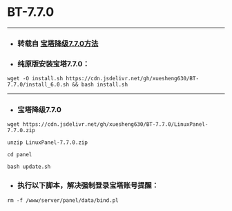 # BT-7.7.0
***
+ ### 转载自 [**宝塔降级7.7.0方法**](https://blog.fqidc.cn/blog1/index.php/archives/285/)
+ ### 纯原版安装宝塔7.7.0：
```
wget -O install.sh https://cdn.jsdelivr.net/gh/xuesheng630/BT-7.7.0/install_6.0.sh && bash install.sh
```
___
+ ### 宝塔降级7.7.0
```
wget https://cdn.jsdelivr.net/gh/xuesheng630/BT-7.7.0/LinuxPanel-7.7.0.zip
```
```
unzip LinuxPanel-7.7.0.zip
```
```
cd panel
```
```
bash update.sh
```
+ ### 执行以下脚本，解决强制登录宝塔账号提醒：
```
rm -f /www/server/panel/data/bind.pl
```

